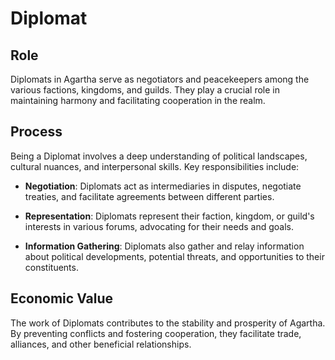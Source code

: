 # Diplomat

## Role
Diplomats in Agartha serve as negotiators and peacekeepers among the various factions, kingdoms, and guilds. They play a crucial role in maintaining harmony and facilitating cooperation in the realm.

## Process
Being a Diplomat involves a deep understanding of political landscapes, cultural nuances, and interpersonal skills. Key responsibilities include:

- **Negotiation**: Diplomats act as intermediaries in disputes, negotiate treaties, and facilitate agreements between different parties.

- **Representation**: Diplomats represent their faction, kingdom, or guild's interests in various forums, advocating for their needs and goals.

- **Information Gathering**: Diplomats also gather and relay information about political developments, potential threats, and opportunities to their constituents.

## Economic Value
The work of Diplomats contributes to the stability and prosperity of Agartha. By preventing conflicts and fostering cooperation, they facilitate trade, alliances, and other beneficial relationships.
